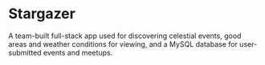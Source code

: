 # Stargazer

A team-built full-stack app used for discovering celestial events, good areas and weather conditions for viewing, and a MySQL database for user-submitted events and meetups.
